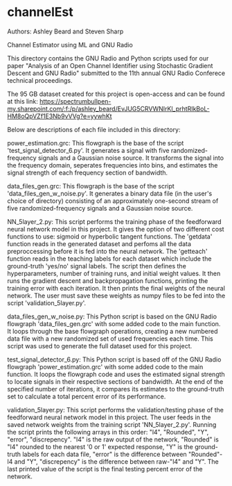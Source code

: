 # channelEst
Authors: Ashley Beard and Steven Sharp
         
Channel Estimator using ML and GNU Radio

This directory contains the GNU Radio and Python scripts used for our paper "Analysis of an Open Channel Identifier using Stochastic Gradient Descent and GNU Radio" submitted to the 11th annual GNU Radio Conferece technical proceedings. 

The 95 GB dataset created for this project is open-access and can be found at this link: https://spectrumbullpen-my.sharepoint.com/:f:/p/ashley_beard/EvJUG5CRVWNIrKl_prhtRIkBoL-HM8oQpVZf1E3Nb9vVVg?e=yywhKt

Below are descriptions of each file included in this directory:

power_estimation.grc: This flowgraph is the base of the script 'test_signal_detector_6.py'. It generates a signal with five randomized-frequency signals and a Gaussian noise source. It transforms the signal into the frequency domain, seperates frequencies into bins, and estimates the signal strength of each frequency section of bandwidth.

data_files_gen.grc: This flowgraph is the base of the script 'data_files_gen_w_noise.py'. It generates a binary data file (in the user's choice of directory) consisting of an approximately one-second stream of five randomized-frequency signals and a Gaussian noise source.

NN_5layer_2.py: This script performs the training phase of the feedforward neural network model in this project. It gives the option of two different cost functions to use: sigmoid or hyperbolic tangent functions. The 'getdata' function reads in the generated dataset and perfoms all the data preproccessing before it is fed into the neural network. The 'getteach' function reads in the teaching labels for each dataset which include the ground-truth 'yes/no' signal labels. The script then defines the hyperparameters, number of training runs, and initial weight values. It then runs the gradient descent and backpropagation functions, printing the training error with each iteration. It then prints the final weights of the neural network. The user must save these weights as numpy files to be fed into the script 'validation_5layer.py'.

data_files_gen_w_noise.py: This Python script is based on the GNU Radio flowgraph 'data_files_gen.grc' with some added code to the main function. It loops through the base flowgraph operations, creating a new numbered data file with a new randomized set of used frequencies each time. This script was used to generate the full dataset used for this project.

test_signal_detector_6.py: This Python script is based off of the GNU Radio flowgraph 'power_estimation.grc' with some added code to the main function. It loops the flowgraph code and uses the estimated signal strength to locate signals in their respective sections of bandwidth. At the end of the specified number of iterations, it compares its estimates to the ground-truth set to calculate a total percent error of its performance.

validation_5layer.py: This script performs the validation/testing phase of the feedforward neural network model in this project. The user feeds in the saved network weights from the training script 'NN_5layer_2.py'. Running the script prints the following arrays in this order: "l4", "Rounded", "Y", "error", "discrepency". "l4" is the raw output of the network, "Rounded" is "l4" rounded to the nearest '0 or 1' expected response, "Y" is the ground-truth labels for each data file, "error" is the difference between "Rounded"-l4 and "Y", "discrepency" is the difference between raw-"l4" and "Y". The last printed value of the script is the final testing percent error of the network.
